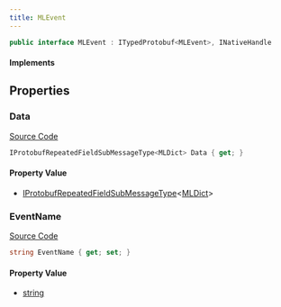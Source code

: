 ```yaml
---
title: MLEvent
---
```


```csharp
public interface MLEvent : ITypedProtobuf<MLEvent>, INativeHandle
```

#### Implements

## Properties

### Data

[Source Code](https://github.com/swiftly-solution/swiftlys2/blob/beta/managed/src/SwiftlyS2.Generated/Protobufs/Interfaces/MLEvent.cs#L16)

```csharp
IProtobufRepeatedFieldSubMessageType<MLDict> Data { get; }
```

#### Property Value

- [IProtobufRepeatedFieldSubMessageType](/docs/api/shared/netmessages/iprotobufrepeatedfieldsubmessagetype-1)<[MLDict](/docs/api/shared/protobufdefinitions/mldict)>

### EventName

[Source Code](https://github.com/swiftly-solution/swiftlys2/blob/beta/managed/src/SwiftlyS2.Generated/Protobufs/Interfaces/MLEvent.cs#L13)

```csharp
string EventName { get; set; }
```

#### Property Value

- [string](https://learn.microsoft.com/dotnet/api/system.string)

